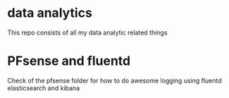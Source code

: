 # data analytics
This repo consists of all my data analytic related things

# PFsense and fluentd
Check of the pfsense folder for how to do awesome logging using fluentd elasticsearch and kibana
